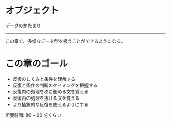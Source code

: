 # オブジェクト

データのかたまり

---

この章で、多様なデータ型を扱うことができるようになる。

# この章のゴール

- 反復のしくみと条件を理解する
- 反復と条件の判断のタイミングを把握する
- 反復内の処理を次に進める文を覚える
- 反復内の処理を抜ける文を覚える
- より抽象的な反復を使えるようにする

所要時間: 80 ~ 90 分くらい